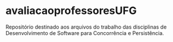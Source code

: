 avaliacaoprofessoresUFG
=======================

Repositório destinado aos arquivos do trabalho das disciplinas de Desenvolvimento de Software para Concorrência e Persistência.
